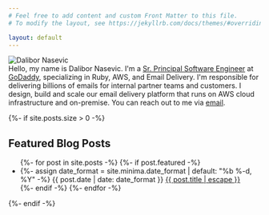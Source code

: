 ```yaml
---
# Feel free to add content and custom Front Matter to this file.
# To modify the layout, see https://jekyllrb.com/docs/themes/#overriding-theme-defaults

layout: default
---
```


<div class='primary-avatar'>
  <img alt="Dalibor Nasevic" src="/assets/dalibor.nasevic.profile.jpg" title="Dalibor Nasevic">
</div>

<div class='primary-about'>
  Hello, my name is Dalibor Nasevic. I'm a <a href="https://www.linkedin.com/in/dalibornasevic" target="_blank" title="My LinkedIn profile">Sr. Principal Software Engineer</a> at <a href="https://www.godaddy.com" target="_blank">GoDaddy</a>, specializing in Ruby, AWS, and Email Delivery. I'm responsible for delivering billions of emails for internal partner teams and customers. I design, build and scale our email delivery platform that runs on AWS cloud infrastructure and on-premise. You can reach out to me via <a href="mailto:dalibor.nasevic@gmail.com" title="Email">email</a>.
</div>

{%- if site.posts.size > 0 -%}
<div class='primary-posts'>
  <h2 class="post-list-heading">Featured Blog Posts</h2>
  <ul class="post-list">
    {%- for post in site.posts -%}
      {%- if post.featured -%}
        <li>
          {%- assign date_format = site.minima.date_format | default: "%b %-d, %Y" -%}
          <span class="post-meta">{{ post.date | date: date_format }}</span>
          <a class="post-link" href="{{ post.url | relative_url }}">
            {{ post.title | escape }}
          </a>
        </li>
      {%- endif -%}
    {%- endfor -%}
  </ul>
</div>
{%- endif -%}
